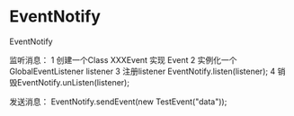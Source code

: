 # EventNotify
EventNotify 

监听消息：
      1 创建一个Class XXXEvent 实现 Event
      2 实例化一个GlobalEventListener<TestEvent>  listener
      3 注册listener  EventNotify.listen(listener);
      4 销毁EventNotify.unListen(listener);
     
发送消息：
      EventNotify.sendEvent(new TestEvent("data"));
    